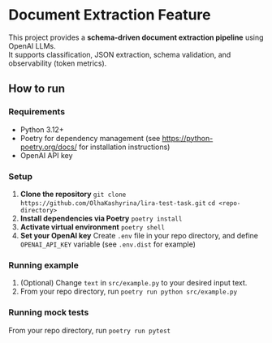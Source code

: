 # Document Extraction Feature

This project provides a **schema-driven document extraction pipeline** using OpenAI LLMs.  
It supports classification, JSON extraction, schema validation, and observability (token metrics).

## How to run

### Requirements

-   Python 3.12+
-   Poetry for dependency management (see https://python-poetry.org/docs/ for installation instructions)
-   OpenAI API key

### Setup

1.  **Clone the repository**
    ```git clone https://github.com/OlhaKashyrina/lira-test-task.git```
    ```cd <repo-directory>```
2. **Install dependencies via Poetry**
    ```poetry install```
3. **Activate virtual environment**
    ```poetry shell```
5. **Set your OpenAI key**
 Create `.env` file in your repo directory, and define `OPENAI_API_KEY` variable (see `.env.dist` for example)

### Running example

1. (Optional) Change `text` in `src/example.py` to your desired input text.
2. From your repo directory, run `poetry run python src/example.py`

### Running mock tests

From your repo directory, run `poetry run pytest`